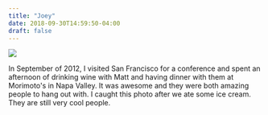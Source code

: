 ```yaml
---
title: "Joey"
date: 2018-09-30T14:59:50-04:00
draft: false
---
```


<img src="/photos/joey_spooner/cindy_matt.jpg"/>

In September of 2012, I visited San Francisco for a conference and spent an afternoon of drinking wine with Matt and having dinner with them at Morimoto's in Napa Valley. It was awesome and they were both amazing people to hang out with. I caught this photo after we ate some ice cream. They are still very cool people.

